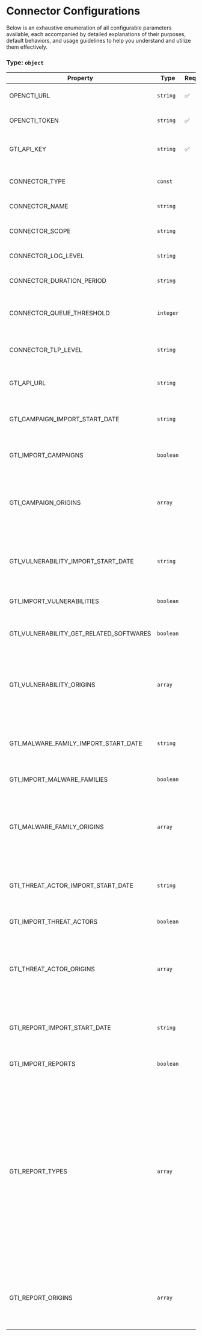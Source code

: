 # Connector Configurations

Below is an exhaustive enumeration of all configurable parameters available, each accompanied by detailed explanations of their purposes, default behaviors, and usage guidelines to help you understand and utilize them effectively.

### Type: `object`

| Property | Type | Required | Possible values | Default | Description | Examples |
| -------- | ---- | -------- | --------------- | ------- | ----------- | -------- |
| OPENCTI_URL | `string` | ✅ | Format: [`uri`](https://json-schema.org/understanding-json-schema/reference/string#built-in-formats) |  | The URL of the OpenCTI platform instance | ```http://localhost:8080```, ```https://opencti.example.com``` |
| OPENCTI_TOKEN | `string` | ✅ | Length: `string >= 1` |  | Authentication token for accessing the OpenCTI API |  |
| GTI_API_KEY | `string` | ✅ | Format: [`password`](https://json-schema.org/understanding-json-schema/reference/string#built-in-formats) |  | API key for authenticating with the Google Threat Intelligence service |  |
| CONNECTOR_TYPE | `const` |  | `EXTERNAL_IMPORT` | `"EXTERNAL_IMPORT"` | Type of connector - must be EXTERNAL_IMPORT for import connectors |  |
| CONNECTOR_NAME | `string` |  | Length: `string >= 1` | `"Google Threat Intel Feeds"` | Display name for the connector |  |
| CONNECTOR_SCOPE | `string` |  | string | `"report,location,identity,attack_pattern,domain,file,ipv4,ipv6,malware,sector,intrusion_set,url,vulnerability,campaign"` | Comma-separated list of OpenCTI entity types that this connector can import |  |
| CONNECTOR_LOG_LEVEL | `string` |  | `debug` `info` `warn` `warning` `error` | `"error"` | Logging level for the connector |  |
| CONNECTOR_DURATION_PERIOD | `string` |  | Format: [`duration`](https://json-schema.org/understanding-json-schema/reference/string#built-in-formats) | `"PT2H"` | ISO 8601 duration between connector runs (e.g., PT2H for 2 hours) |  |
| CONNECTOR_QUEUE_THRESHOLD | `integer` |  | `1 <= x ` | `500` | Maximum number of messages in the connector queue before throttling |  |
| CONNECTOR_TLP_LEVEL | `string` |  | `WHITE` `GREEN` `AMBER` `RED` `WHITE+STRICT` `GREEN+STRICT` `AMBER+STRICT` `RED+STRICT` | `"AMBER+STRICT"` | Traffic Light Protocol (TLP) marking for imported data |  |
| GTI_API_URL | `string` |  | Format: [`uri`](https://json-schema.org/understanding-json-schema/reference/string#built-in-formats) | `"https://www.virustotal.com/api/v3"` | Base URL for the Google Threat Intelligence API |  |
| GTI_CAMPAIGN_IMPORT_START_DATE | `string` |  | Format: [`duration`](https://json-schema.org/understanding-json-schema/reference/string#built-in-formats) | `"P1D"` | ISO 8601 duration string specifying how far back to import campaigns (e.g., P1D for 1 day, P7D for 7 days) |  |
| GTI_IMPORT_CAMPAIGNS | `boolean` |  | boolean | `false` | Whether to enable importing campaign data from GTI |  |
| GTI_CAMPAIGN_ORIGINS | `array` |  | string | `["google threat intelligence"]` | Comma-separated list of campaign origins to import, or 'All' for all origins. Allowed values: All, partner, crowdsourced, google threat intelligence | ```All```, ```partner,google threat intelligence```, ```crowdsourced``` |
| GTI_VULNERABILITY_IMPORT_START_DATE | `string` |  | Format: [`duration`](https://json-schema.org/understanding-json-schema/reference/string#built-in-formats) | `"P1D"` | ISO 8601 duration string specifying how far back to import vulnerabilities (e.g., P1D for 1 day, P7D for 7 days) |  |
| GTI_IMPORT_VULNERABILITIES | `boolean` |  | boolean | `false` | Whether to enable importing vulnerability data from GTI |  |
| GTI_VULNERABILITY_GET_RELATED_SOFTWARES | `boolean` |  | boolean | `false` | Whether to enable importing related software data from vulnerability data |  |
| GTI_VULNERABILITY_ORIGINS | `array` |  | string | `["google threat intelligence"]` | Comma-separated list of vulnerability origins to import, or 'All' for all origins. Allowed values: All, partner, crowdsourced, google threat intelligence | ```All```, ```partner,google threat intelligence```, ```crowdsourced``` |
| GTI_MALWARE_FAMILY_IMPORT_START_DATE | `string` |  | Format: [`duration`](https://json-schema.org/understanding-json-schema/reference/string#built-in-formats) | `"P1D"` | ISO 8601 duration string specifying how far back to import malware families (e.g., P1D for 1 day, P7D for 7 days) |  |
| GTI_IMPORT_MALWARE_FAMILIES | `boolean` |  | boolean | `false` | Whether to enable importing malware family data from GTI |  |
| GTI_MALWARE_FAMILY_ORIGINS | `array` |  | string | `["google threat intelligence"]` | Comma-separated list of malware family origins to import, or 'All' for all origins. Allowed values: All, partner, crowdsourced, google threat intelligence | ```All```, ```partner,google threat intelligence```, ```crowdsourced``` |
| GTI_THREAT_ACTOR_IMPORT_START_DATE | `string` |  | Format: [`duration`](https://json-schema.org/understanding-json-schema/reference/string#built-in-formats) | `"P1D"` | ISO 8601 duration string specifying how far back to import threat actors (e.g., P1D for 1 day, P7D for 7 days) |  |
| GTI_IMPORT_THREAT_ACTORS | `boolean` |  | boolean | `false` | Whether to enable importing threat actor data from GTI |  |
| GTI_THREAT_ACTOR_ORIGINS | `array` |  | string | `["google threat intelligence"]` | Comma-separated list of threat actor origins to import, or 'All' for all origins. Allowed values: All, partner, crowdsourced, google threat intelligence | ```All```, ```partner,google threat intelligence```, ```crowdsourced``` |
| GTI_REPORT_IMPORT_START_DATE | `string` |  | Format: [`duration`](https://json-schema.org/understanding-json-schema/reference/string#built-in-formats) | `"P1D"` | ISO 8601 duration string specifying how far back to import reports (e.g., P1D for 1 day, P7D for 7 days) |  |
| GTI_IMPORT_REPORTS | `boolean` |  | boolean | `true` | Whether to enable importing report data from GTI |  |
| GTI_REPORT_TYPES | `array` |  | string | `["All"]` | Comma-separated list of report types to import, or 'All' for all types. Allowed values: All, Actor Profile, Country Profile, Cyber Physical Security Roundup, Event Coverage/Implication, Industry Reporting, Malware Profile, Net Assessment, Network Activity Reports, News Analysis, OSINT Article, Patch Report, Strategic Perspective, TTP Deep Dive, Threat Activity Alert, Threat Activity Report, Trends and Forecasting, Weekly Vulnerability Exploitation Report | ```All```, ```Actor Profile,Malware Profile```, ```Threat Activity Alert``` |
| GTI_REPORT_ORIGINS | `array` |  | string | `["google threat intelligence"]` | Comma-separated list of report origins to import, or 'All' for all origins. Allowed values: All, partner, crowdsourced, google threat intelligence | ```All```, ```partner,google threat intelligence```, ```crowdsourced``` |
